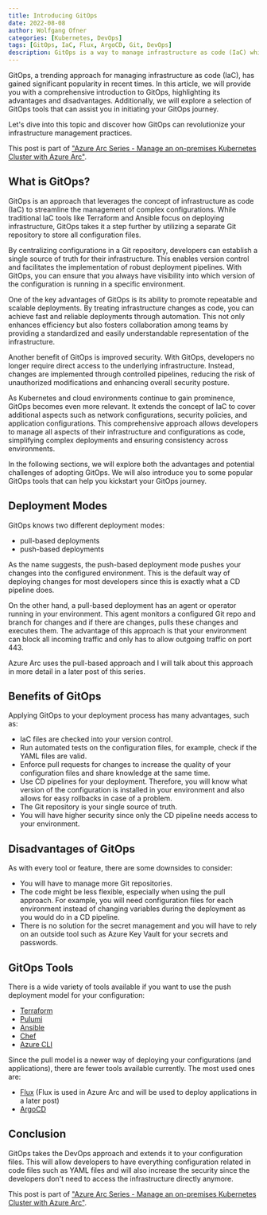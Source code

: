 ```yaml
---
title: Introducing GitOps
date: 2022-08-08
author: Wolfgang Ofner
categories: [Kubernetes, DevOps]
tags: [GitOps, IaC, Flux, ArgoCD, Git, DevOps]
description: GitOps is a way to manage infrastructure as code (IaC) which gains more and more traction lately. 
---
```


GitOps, a trending approach for managing infrastructure as code (IaC), has gained significant popularity in recent times. In this article, we will provide you with a comprehensive introduction to GitOps, highlighting its advantages and disadvantages. Additionally, we will explore a selection of GitOps tools that can assist you in initiating your GitOps journey. 

Let's dive into this topic and discover how GitOps can revolutionize your infrastructure management practices.

This post is part of ["Azure Arc Series - Manage an on-premises Kubernetes Cluster with Azure Arc"](/manage-on-premises-kubernetes-with-azure-arc).

## What is GitOps?


GitOps is an approach that leverages the concept of infrastructure as code (IaC) to streamline the management of complex configurations. While traditional IaC tools like Terraform and Ansible focus on deploying infrastructure, GitOps takes it a step further by utilizing a separate Git repository to store all configuration files.

By centralizing configurations in a Git repository, developers can establish a single source of truth for their infrastructure. This enables version control and facilitates the implementation of robust deployment pipelines. With GitOps, you can ensure that you always have visibility into which version of the configuration is running in a specific environment.

One of the key advantages of GitOps is its ability to promote repeatable and scalable deployments. By treating infrastructure changes as code, you can achieve fast and reliable deployments through automation. This not only enhances efficiency but also fosters collaboration among teams by providing a standardized and easily understandable representation of the infrastructure.

Another benefit of GitOps is improved security. With GitOps, developers no longer require direct access to the underlying infrastructure. Instead, changes are implemented through controlled pipelines, reducing the risk of unauthorized modifications and enhancing overall security posture.

As Kubernetes and cloud environments continue to gain prominence, GitOps becomes even more relevant. It extends the concept of IaC to cover additional aspects such as network configurations, security policies, and application configurations. This comprehensive approach allows developers to manage all aspects of their infrastructure and configurations as code, simplifying complex deployments and ensuring consistency across environments.

In the following sections, we will explore both the advantages and potential challenges of adopting GitOps. We will also introduce you to some popular GitOps tools that can help you kickstart your GitOps journey.

## Deployment Modes

GitOps knows two different deployment modes:

- pull-based deployments
- push-based deployments

As the name suggests, the push-based deployment mode pushes your changes into the configured environment. This is the default way of deploying changes for most developers since this is exactly what a CD pipeline does.

On the other hand, a pull-based deployment has an agent or operator running in your environment. This agent monitors a configured Git repo and branch for changes and if there are changes, pulls these changes and executes them. The advantage of this approach is that your environment can block all incoming traffic and only has to allow outgoing traffic on port 443. 

Azure Arc uses the pull-based approach and I will talk about this approach in more detail in a later post of this series.

## Benefits of GitOps

Applying GitOps to your deployment process has many advantages, such as:

- IaC files are checked into your version control.
- Run automated tests on the configuration files, for example, check if the YAML files are valid.
- Enforce pull requests for changes to increase the quality of your configuration files and share knowledge at the same time.
- Use CD pipelines for your deployment. Therefore, you will know what version of the configuration is installed in your environment and also allows for easy rollbacks in case of a problem.
- The Git repository is your single source of truth.
- You will have higher security since only the CD pipeline needs access to your environment.

## Disadvantages of GitOps

As with every tool or feature, there are some downsides to consider: 

- You will have to manage more Git repositories.
- The code might be less flexible, especially when using the pull approach. For example, you will need configuration files for each environment instead of changing variables during the deployment as you would do in a CD pipeline.
- There is no solution for the secret management and you will have to rely on an outside tool such as Azure Key Vault for your secrets and passwords.

## GitOps Tools

There is a wide variety of tools available if you want to use the push deployment model for your configuration:

- <a href="https://www.terraform.io/" target="_blank" rel="noopener noreferrer">Terraform</a> 
- <a href="https://www.pulumi.com/" target="_blank" rel="noopener noreferrer">Pulumi</a> 
- <a href="https://www.ansible.com/" target="_blank" rel="noopener noreferrer">Ansible</a> 
- <a href="https://www.chef.io/" target="_blank" rel="noopener noreferrer">Chef</a> 
- <a href="https://docs.microsoft.com/en-us/cli/azure/install-azure-cli" target="_blank" rel="noopener noreferrer">Azure CLI</a> 

Since the pull model is a newer way of deploying your configurations (and applications), there are fewer tools available currently. The most used ones are:

- <a href="https://fluxcd.io" target="_blank" rel="noopener noreferrer">Flux</a>  (Flux is used in Azure Arc and will be used to deploy applications in a later post)
- <a href="https://argo-cd.readthedocs.io/en/stable" target="_blank" rel="noopener noreferrer">ArgoCD</a>  

## Conclusion

GitOps takes the DevOps approach and extends it to your configuration files. This will allow developers to have everything configuration related in code files such as YAML files and will also increase the security since the developers don't need to access the infrastructure directly anymore. 

This post is part of ["Azure Arc Series - Manage an on-premises Kubernetes Cluster with Azure Arc"](/manage-on-premises-kubernetes-with-azure-arc).